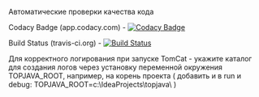 

Автоматические проверки качества кода

Codacy Badge (app.codacy.com) -
[![Codacy Badge](https://app.codacy.com/project/badge/Grade/7bd1b8ad1a0d48039a9d7809fd24b1b1)](https://www.codacy.com/manual/vinogor/topjava/dashboard?utm_source=github.com&amp;utm_medium=referral&amp;utm_content=vinogor/topjava&amp;utm_campaign=Badge_Grade)

Build Status (travis-ci.org) -
[![Build Status](https://travis-ci.org/vinogor/topjava.svg?branch=master)](https://travis-ci.org/vinogor/topjava)

Для корректного логирования при запуске TomCat - укажите каталог для создания логов через установку переменной окружения TOPJAVA_ROOT, например, на корень проекта
( добавить и в run и debug: TOPJAVA_ROOT=c:\IdeaProjects\topjava\ )
